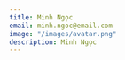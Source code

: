 ```yaml
---
title: Minh Ngọc
email: minh.ngoc@email.com
image: "/images/avatar.png"
description: Minh Ngọc
---
```


